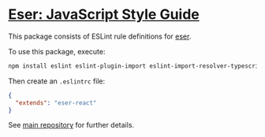 # [Eser: JavaScript Style Guide](https://github.com/eserozvataf/eser)

This package consists of ESLint rule definitions for [eser](https://github.com/eserozvataf/eser).

To use this package, execute:

```sh
npm install eslint eslint-plugin-import eslint-import-resolver-typescript eslint-plugin-jsx-a11y eslint-plugin-react eslint-plugin-react-hooks @typescript-eslint/eslint-plugin @typescript-eslint/parser eslint-config-eser-react --save-dev
```

Then create an `.eslintrc` file:

```json
{
  "extends": "eser-react"
}
```

See [main repository](https://github.com/eserozvataf/eser) for further details.
